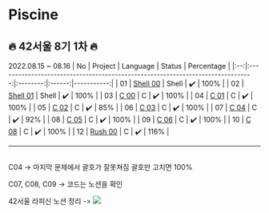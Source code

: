 # Piscine 
## :fire: 42서울 8기 1차 :fire:
2022.08.15 ~ 08.16 
| No |                                     Project                                     | Language | Status | Percentage |
|:--:|:-------------------------------------------------------------------------------:|:--------:|:------:|-----------:|
| 01 | [Shell 00](https://github.com/minseo0228/Piscine/tree/main/shell00) |   Shell  |    ✔️   |       100% |
| 02 | [Shell 01](https://github.com/minseo0228/Piscine/tree/main/shell01) |   Shell  |    ✔️   |       100% |
| 03 | [C 00](https://github.com/minseo0228/Piscine/tree/main/c00) |   C  |    ✔️   |       100% |
| 04 | [C 01](https://github.com/minseo0228/Piscine/tree/main/c01) |   C  |    ✔️   |       100% |
| 05 | [C 02](https://github.com/minseo0228/Piscine/tree/main/c02) |   C  |    ✔️   |       85% |
| 06 | [C 03](https://github.com/minseo0228/Piscine/tree/main/c03) |   C  |    ✔️   |       100% |
| 07 | [C 04](https://github.com/minseo0228/Piscine/tree/main/c04) |   C  |    ✔️   |       92% |
| 08 | [C 05](https://github.com/minseo0228/Piscine/tree/main/c05) |   C  |    ✔️   |       100% |
| 09 | [C 06](https://github.com/minseo0228/Piscine/tree/main/c06) |   C  |    ✔️   |       100% |
| 10 | [C 08](https://www.notion.so/Piscine-b05cdeca4c554fa3836fd94a3a2a0140) |   C  |    ✔️   |       100% |
| 12 | [Rush 00](https://github.com/sua1223/Piscine/tree/main/Rush_00) |   C  |   ✔️  |       116% |
<hr>
<br>
C04 -> 마지막 문제에서 괄호가 잘못쳐짐 괄호만 고치면 100% 


C07, C08, C09 -> 코드는 노션을 확인 


42서울 라피신 노션 정리 -> <a href="https://www.notion.so/Piscine-b05cdeca4c554fa3836fd94a3a2a0140" target="_blank"><img src="https://img.shields.io/badge/Notion-000000?style=plastic&logo=Notion&logoColor=white"/>
